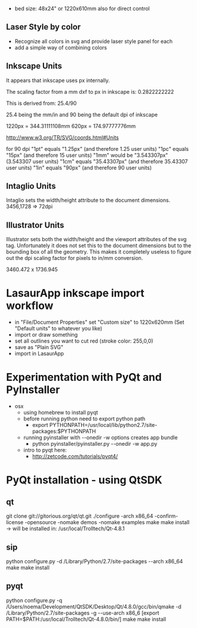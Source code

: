 

- bed size: 48x24" or 1220x610mm
  also for direct control


Laser Style by color
--------------------

- Recognize all colors in svg and provide laser style panel for each
- add a simple way of combining colors



Inkscape Units
----------------

It appears that inkscape uses px internally.

The scaling factor from a mm dxf to px in inkscape is:
0.2822222222

This is derived from:
25.4/90

25.4 being the mm/in and
90 being the default dpi of inkscape

1220px = 344.31111108mm
620px = 174.97777776mm

http://www.w3.org/TR/SVG/coords.html#Units

for 90 dpi
"1pt" equals "1.25px" (and therefore 1.25 user units)
"1pc" equals "15px" (and therefore 15 user units)
"1mm" would be "3.543307px" (3.543307 user units)
"1cm" equals "35.43307px" (and therefore 35.43307 user units)
"1in" equals "90px" (and therefore 90 user units)


Intaglio Units
--------------
Intaglio sets the width/height attribute to the document dimensions.
3456,1728
=> 72dpi


Illustrator Units
-----------------

Illustrator sets both the width/height and the viewport attributes of the svg tag. Unfortunately it does not set this to the document dimensions but to the bounding box of all the geometry. This makes it completely useless to figure out the dpi scaling factor for pixels to in/mm conversion.

3460.472 x 1736.945



LasaurApp inkscape import workflow
===================================

- in "File/Document Properties" set "Custom size" to 1220x620mm
  (Set "Default units" to whatever you like)
- import or draw something
- set all outlines you want to cut red (stroke color: 255,0,0)
- save as "Plain SVG"
- import in LasaurApp


Experimentation with PyQt and PyInstaller
=========================================
- osx
  - using homebrew to install pyqt
  - before running python need to export python path
    - export PYTHONPATH=/usr/local/lib/python2.7/site-packages:$PYTHONPATH
  - running pyinstaller with --onedir -w options creates app bundle
    - python pyinstaller/pyinstaller.py --onedir -w app.py
  - intro to pyqt here:
    - http://zetcode.com/tutorials/pyqt4/



PyQt installation - using QtSDK
================================

## qt
git clone git://gitorious.org/qt/qt.git
./configure -arch x86_64 -confirm-license -opensource -nomake demos -nomake examples
make
make install
-> will be installed in: /usr/local/Trolltech/Qt-4.8.1

## sip
python configure.py -d /Library/Python/2.7/site-packages --arch x86_64
make
make install

## pyqt
python configure.py -q /Users/noema/Development/QtSDK/Desktop/Qt/4.8.0/gcc/bin/qmake -d /Library/Python/2.7/site-packages -g --use-arch x86_6
[export PATH=$PATH:/usr/local/Trolltech/Qt-4.8.0/bin/]
make 
make install






